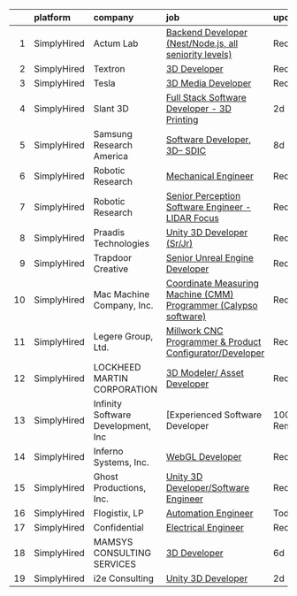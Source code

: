 

|    | platform    | company                            | job                                                                                                                                                                       | update_time   | location          |
|---:|:------------|:-----------------------------------|:--------------------------------------------------------------------------------------------------------------------------------------------------------------------------|:--------------|:------------------|
|  1 | SimplyHired | Actum Lab                          | [Backend Developer (Nest/Node.js, all seniority levels)](https://www.simplyhired.com/job/MlltRbtZ6QgKSxqNAJF7Mn9-iB0Pbl5v8IkIx3eeJtvKh2K_W5xfoQ?q=3d+developer)           | Recently      | Austin, TX        |
|  2 | SimplyHired | Textron                            | [3D Developer](https://www.simplyhired.com/job/npDzmEclCHZ1wnE9cbqk6xMxt5VfwkuLbSVOTQxwRii7d0oWYkabBA?q=3d+developer)                                                     | Recently      | Remote            |
|  3 | SimplyHired | Tesla                              | [3D Media Developer](https://www.simplyhired.com/job/z1m_ZliKKIrYOQxoyuNlv5BTlbNmTu6Vn629wEoMDglY0nFAJv6HlQ?q=3d+developer)                                               | Recently      | Fremont, CA       |
|  4 | SimplyHired | Slant 3D                           | [Full Stack Software Developer - 3D Printing](https://www.simplyhired.com/job/-7feOO0H0k08LtQId--fvZ1u41ma5I06a-601i0E3KhuwKC2yRjZ2Q?q=3d+developer)                      | 2d            | Boise, ID         |
|  5 | SimplyHired | Samsung Research America           | [Software Developer, 3D– SDIC](https://www.simplyhired.com/job/ZKeEdACfLb5diYpPMFOWAJEWk_EAxSwZyLLh9JRr0WeqUvQDQfdVvw?q=3d+developer)                                     | 8d            | San Francisco, CA |
|  6 | SimplyHired | Robotic Research                   | [Mechanical Engineer](https://www.simplyhired.com/job/x3y_Zc0f3ZC1CorP5cMymKNOwedaAPzi_38EQcTAuafnGagaGDyEfw?q=3d+developer)                                              | Recently      | Clarksburg, MD    |
|  7 | SimplyHired | Robotic Research                   | [Senior Perception Software Engineer - LIDAR Focus](https://www.simplyhired.com/job/aqesHYNw24F2ZL8wmRfPB2BgVTtDaFwV_NVKgEF85ADdkgcf9UFWDg?q=3d+developer)                | Recently      | Clarksburg, MD    |
|  8 | SimplyHired | Praadis Technologies               | [Unity 3D Developer (Sr/Jr)](https://www.simplyhired.com/job/31hotB1dwgPWYBaitSQQZU9riUutiqrBqEYaldY05gk1bCzps8fI9g?q=3d+developer)                                       | Recently      | Princeton, NJ     |
|  9 | SimplyHired | Trapdoor Creative                  | [Senior Unreal Engine Developer](https://www.simplyhired.com/job/VcWCWHtjLMA3NItQmF-pp5chI5H-R1AzxKz_Y7ryC_LXd2DlzggXYQ?q=3d+developer)                                   | Recently      | Lehi, UT          |
| 10 | SimplyHired | Mac Machine Company, Inc.          | [Coordinate Measuring Machine (CMM) Programmer (Calypso software)](https://www.simplyhired.com/job/Btc8cekFeWO4wrVDhqaQtNkw-NzpOfZR_SyXTIF5fNiujkgdpm4pNA?q=3d+developer) | Recently      | Baltimore, MD     |
| 11 | SimplyHired | Legere Group, Ltd.                 | [Millwork CNC Programmer & Product Configurator/Developer](https://www.simplyhired.com/job/-5mocmYvyEeOhtaCBurUw7nxXH53xZUyPqPCt69B7w2qgjYdZ6DiPw?q=3d+developer)         | Recently      | Avon, CT          |
| 12 | SimplyHired | LOCKHEED MARTIN CORPORATION        | [3D Modeler/ Asset Developer](https://www.simplyhired.com/job/ytznfHbT7W4AJzaUZlN3Lkqq69PW2U0nu2mqUowTqAYKW9CC1Pzlcw?q=3d+developer)                                      | Recently      | Orlando, FL       |
| 13 | SimplyHired | Infinity Software Development, Inc | [Experienced Software Developer|100% Remote|Must be awesome!](https://www.simplyhired.com/job/flfLGHNuE9MGXUIU2-EbbI8XKgzxNuZJ6XKqPnpNhPsHtfWtVjf7PQ?q=3d+developer)      | Today         | Remote            |
| 14 | SimplyHired | Inferno Systems, Inc.              | [WebGL Developer](https://www.simplyhired.com/job/kqsi566tISQsA3F5p_2RunzyeAAjQ51aB6kK12L19_AQGmdFUrI8KA?q=3d+developer)                                                  | Recently      | Remote            |
| 15 | SimplyHired | Ghost Productions, Inc.            | [Unity 3D Developer/Software Engineer](https://www.simplyhired.com/job/bR28w56LuA2ZtG-X8c6XCLDW3aWBIu-w3NyKlCKpcIGcsazKMEIm6Q?q=3d+developer)                             | Recently      | Remote            |
| 16 | SimplyHired | Flogistix, LP                      | [Automation Engineer](https://www.simplyhired.com/job/6GC-HzzryUbVnq283i-ig2D67-PRH45ddmIBXkqCniP-3fBYfk5VwQ?q=3d+developer)                                              | Today         | Pampa, TX         |
| 17 | SimplyHired | Confidential                       | [Electrical Engineer](https://www.simplyhired.com/job/tJq91gIh5yldBakU5IHwyCQxmMoLGSd9U7hXAHPq_6GcWWx96k-JwA?q=3d+developer)                                              | Recently      | Fremont, CA       |
| 18 | SimplyHired | MAMSYS CONSULTING SERVICES         | [3D Developer](https://www.simplyhired.com/job/vznHvTEMq_FiX1--kWZhxda11xP77BdLcB-9I9IK7fMMdvnN5aMjrw?q=3d+developer)                                                     | 6d            | Remote            |
| 19 | SimplyHired | i2e Consulting                     | [Unity 3D Developer](https://www.simplyhired.com/job/CU0ERh_y8LHB_UDTGXEUZbdN9dPcfm-bQYOR8ZlWsjmZZ1dutq414Q?q=3d+developer)                                               | 2d            | Remote            |